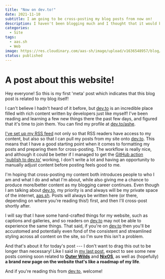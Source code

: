 ```yaml
---
title: "Now on dev.to!"
date: 2021-11-10
subtitle: I am going to be cross-posting my blog posts from now on!
description: I haven't been blogging much and I thought that it would be good for me to try and take blogging a little more seriously and to try and promote myself so that I'm encouraged to write more content.
categories: 
  - Site
tags: 
  - aas.sh
  - Web
image: https://res.cloudinary.com/aas-sh/image/upload/v1636548957/blog/2021/11/2021-11-10T12_h6t8ib.png
status: published
---
```


# A post about this website!

Hey everyone! So this is my first 'meta' post which indicates that this blog post is related to my blog itself!

I can't believe I hadn't heard of it before, but [dev.to](https://dev.to) is an incredible place filled with rich content written by developers just like myself! I've been reading and learning a few new things there the past few days, and figured that it's time to join them. You can find my profile at [dev.to/ashe](https://dev.to/ashe).

[I've set up my RSS feed](/rss.xml) not only so that RSS readers have access to my content, but also so that I can pull my posts from my site onto [dev.to](https://dev.to). This means that I have a good starting point when it comes to formatting my posts and preparing them for cross-posting. The workflow is really nice, and although it could be better if I managed to get the [GitHub action 'publish to dev.to'](https://github.com/marketplace/actions/publish-to-dev-to) working, I don't write a lot and having an opportunity to manually adjust content before posting feels good to me.

I'm hoping that cross-posting my content both introduces people to who I am and what I do and what I'm about, while also giving me a chance to produce more/better content as my blogging career continues. Even though I am talking about [dev.to](https://dev.to), my priority is and always will be my private space of the internet, [aas.sh](https://aas.sh). Posts will always be written here (or there, depending on where you're reading this!) first, and then I'll cross-post shortly after. 

I will say that I have some hand-crafted things for my website, such as captions and galleries, and so readers on [dev.to](https://dev.to) may not be able to experience the same things. That said, if you're on [dev.to](https://dev.to) then you'll be accustomed and potentially even fond of the consistent and streamlined styling across all content on the site, so I'm sure this isn't a problem.

And that's about it for today's post --- I don't want to drag this out to be longer than necessary! Like I said in [my last post](/blog/4-months-at-jagex), expect to see some new posts coming soon related to **[Outer Wilds](https://store.steampowered.com/app/753640/Outer_Wilds/)** and **[NixOS](https://nixos.org/)**, as well as (hopefully) **a brand new page on the website that's like a roadmap of my life**.

And if you're reading this from [dev.to](https://dev.to), welcome!
